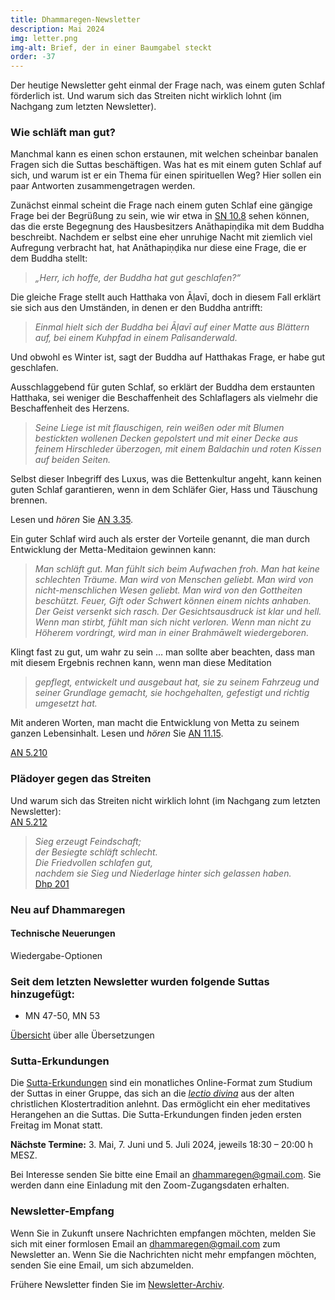 ```yaml
---
title: Dhammaregen-Newsletter
description: Mai 2024
img: letter.png
img-alt: Brief, der in einer Baumgabel steckt
order: -37
---
```


Der heutige Newsletter geht einmal der Frage nach, was einem guten Schlaf förderlich ist. Und warum sich das Streiten nicht wirklich lohnt (im Nachgang zum letzten Newsletter).

### Wie schläft man gut?

Manchmal kann es einen schon erstaunen, mit welchen scheinbar banalen Fragen sich die Suttas beschäftigen. Was hat es mit einem guten Schlaf auf sich, und warum ist er ein Thema für einen spirituellen Weg? Hier sollen ein paar Antworten zusammengetragen werden.

Zunächst einmal scheint die Frage nach einem guten Schlaf eine gängige Frage bei der Begrüßung zu sein, wie wir etwa in [SN 10.8](#/sutta/sn10.8/de/sabbamitta) sehen können, das die erste Begegnung des Hausbesitzers Anāthapiṇḍika mit dem Buddha beschreibt. Nachdem er selbst eine eher unruhige Nacht mit ziemlich viel Aufregung verbracht hat, hat Anāthapiṇḍika nur diese eine Frage, die er dem Buddha stellt:

>*„Herr, ich hoffe, der Buddha hat gut geschlafen?“*

Die gleiche Frage stellt auch Hatthaka von Āḷavī, doch in diesem Fall erklärt sie sich aus den Umständen, in denen er den Buddha antrifft:

>*Einmal hielt sich der Buddha bei Āḷavī auf einer Matte aus Blättern auf, bei einem Kuhpfad in einem Palisanderwald.*

Und obwohl es Winter ist, sagt der Buddha auf Hatthakas Frage, er habe gut geschlafen.

Ausschlaggebend für guten Schlaf, so erklärt der Buddha dem erstaunten Hatthaka, sei weniger die Beschaffenheit des Schlaflagers als vielmehr die Beschaffenheit des Herzens.

>*Seine Liege ist mit flauschigen, rein weißen oder mit Blumen bestickten wollenen Decken gepolstert und mit einer Decke aus feinem Hirschleder überzogen, mit einem Baldachin und roten Kissen auf beiden Seiten.*

Selbst dieser Inbegriff des Luxus, was die Bettenkultur angeht, kann keinen guten Schlaf garantieren, wenn in dem Schläfer Gier, Hass und Täuschung brennen.

Lesen und *hören* Sie [AN 3.35](#/sutta/an3.35/de/sabbamitta).

Ein guter Schlaf wird auch als erster der Vorteile genannt, die man durch Entwicklung der Metta-Meditaion gewinnen kann:

>*Man schläft gut. Man fühlt sich beim Aufwachen froh. Man hat keine schlechten Träume. Man wird von Menschen geliebt. Man wird von nicht-menschlichen Wesen geliebt. Man wird von den Gottheiten beschützt. Feuer, Gift oder Schwert können einem nichts anhaben. Der Geist versenkt sich rasch. Der Gesichtsausdruck ist klar und hell. Wenn man stirbt, fühlt man sich nicht verloren. Wenn man nicht zu Höherem vordringt, wird man in einer Brahmāwelt wiedergeboren.*

Klingt fast zu gut, um wahr zu sein … man sollte aber beachten, dass man mit diesem Ergebnis rechnen kann, wenn man diese Meditation 

>*gepflegt, entwickelt und ausgebaut hat, sie zu seinem Fahrzeug und seiner Grundlage gemacht, sie hochgehalten, gefestigt und richtig umgesetzt hat.*

Mit anderen Worten, man macht die Entwicklung von Metta zu seinem ganzen Lebensinhalt. Lesen und *hören* Sie [AN 11.15](#/sutta/an11.15/de/sabbamitta).



[AN 5.210](#/sutta/an5.210/de/sabbamitta)  

### Plädoyer gegen das Streiten

Und warum sich das Streiten nicht wirklich lohnt (im Nachgang zum letzten Newsletter):  
[AN 5.212](#/sutta/an5.212/de/sabbamitta)  

>*Sieg erzeugt Feindschaft;*  
>*der Besiegte schläft schlecht.*  
>*Die Friedvollen schlafen gut,*  
>*nachdem sie Sieg und Niederlage hinter sich gelassen haben.*  
>[Dhp 201](#/sutta/dhp201:1/de/sabbamitta)

### Neu auf Dhammaregen

#### Technische Neuerungen

Wiedergabe-Optionen

### Seit dem letzten Newsletter wurden folgende Suttas hinzugefügt:

- MN 47-50, MN 53

[Übersicht](#/wiki/uebersetzung/uebersicht) über alle Übersetzungen

### Sutta-Erkundungen 

Die [Sutta-Erkundungen](#/wiki/erkundung) sind ein monatliches Online-Format zum Studium der Suttas in einer Gruppe, das sich an die [*lectio divina*](https://de.wikipedia.org/wiki/Lectio_divina) aus der alten christlichen Klostertradition anlehnt. Das ermöglicht ein eher meditatives Herangehen an die Suttas. Die Sutta-Erkundungen finden jeden ersten Freitag im Monat statt. 

**Nächste Termine:** 3. Mai, 7. Juni und 5. Juli 2024, jeweils 18:30 – 20:00 h MESZ.

Bei Interesse senden Sie bitte eine Email an [dhammaregen@gmail.com](mailto:dhammaregen@gmail.com). Sie werden dann eine Einladung mit den Zoom-Zugangsdaten erhalten.

### Newsletter-Empfang

Wenn Sie in Zukunft unsere Nachrichten empfangen möchten, melden Sie sich mit einer formlosen Email an [dhammaregen@gmail.com](mailto:dhammaregen@gmail.com) zum Newsletter an. Wenn Sie die Nachrichten nicht mehr empfangen möchten, senden Sie eine Email, um sich abzumelden. 

Frühere Newsletter finden Sie im [Newsletter-Archiv](#/wiki/news/inhalt).